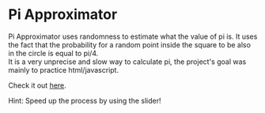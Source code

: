 Pi Approximator
===============

<p>Pi Approximator uses randomness to estimate what the value of pi is. It uses the fact that the probability for a random point inside the square to be also in the circle is equal to pi/4.
<br/>It is a very unprecise and slow way to calculate pi, the project's goal was mainly to practice html/javascript.
</p>
<p>Check it out <a href="https://basile-henry.github.io/pi/">here</a>.</p>
<span>Hint: Speed up the process by using the slider!</span>

